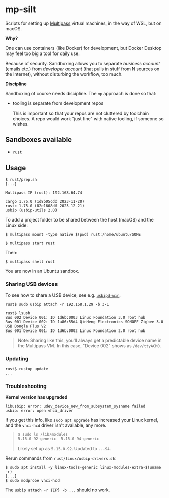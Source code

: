 # mp-silt

Scripts for setting up [Multipass](https://multipass.run) virtual machines, in the way of WSL, but on macOS.

**Why?**

One can use containers (like Docker) for development, but Docker Desktop may feel too big a tool for daily use.

Because of security. Sandboxing allows you to separate *business account* (emails etc.) from *developer account* (that pulls in stuff from N sources on the Internet), without disturbing the workflow, too much.

**Discipline**

Sandboxing of course needs discipline. The `mp` approach is done so that:

- tooling is separate from development repos

   This is important so that your repos are not cluttered by toolchain choices. A repo would work "just fine" with native tooling, if someone so wishes.

## Sandboxes available

- [`rust`](#Rust)

## Usage

```
$ rust/prep.sh
[...]

Multipass IP (rust): 192.168.64.74

cargo 1.75.0 (1d8b05cdd 2023-11-20)
rustc 1.75.0 (82e1608df 2023-12-21)
usbip (usbip-utils 2.0)

```

To add a project folder to be shared between the host (macOS) and the Linux side:

```
$ multipass mount -type native $(pwd) rust:/home/ubuntu/SOME

$ multipass start rust
```

Then:

```
$ multipass shell rust
```

You are now in an Ubuntu sandbox.

<!--
>Hint: Change your Multipass terminal's look by (right click) > `Show Inspector`.
-->

### Sharing USB devices

To see how to share a USB device, see e.g. [`usbipd-win`]().

```
rust$ sudo usbip attach -r 192.168.1.29 -b 3-1
```
```
rust$ lsusb
Bus 002 Device 001: ID 1d6b:0003 Linux Foundation 3.0 root hub
Bus 001 Device 002: ID 1a86:55d4 QinHeng Electronics SONOFF Zigbee 3.0 USB Dongle Plus V2
Bus 001 Device 001: ID 1d6b:0002 Linux Foundation 2.0 root hub
```

>Note: Sharing like this, you'll always get a predictable device name in the Multipass VM. In this case, "Device 002" shows as `/dev/ttyACM0`.

### Updating

```
rust$ rustup update
...
```

### Troubleshooting

**Kernel version has upgraded**

```
libusbip: error: udev_device_new_from_subsystem_sysname failed
usbip: error: open vhci_driver
```

If you get this info, like `sudo apt upgrade` has increased your Linux kernel, and the `vhci-hcd` driver isn't available, any more.

>```
>$ sudo ls /lib/modules
>5.15.0-92-generic  5.15.0-94-generic
>```
>
>Likely set up as `5.15.0-92`. Updated to `..-94`.

Rerun commands from `rust/linux/usbip-drivers.sh`:

```
$ sudo apt install -y linux-tools-generic linux-modules-extra-$(uname -r)
[...]
$ sudo modprobe vhci-hcd
```

The `usbip attach -r {IP} -b ...` should no work.
